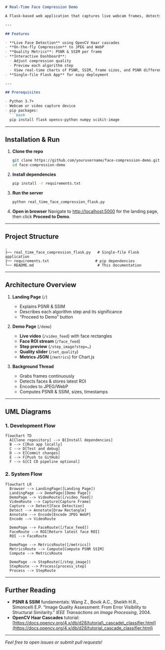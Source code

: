 ````markdown
# Real-Time Face Compression Demo

A Flask-based web application that captures live webcam frames, detects faces, compresses frames with JPEG/WebP at variable quality, computes PSNR/SSIM metrics, and visualizes everything in real time.

---

## Features

- **Live Face Detection** using OpenCV Haar cascades  
- **On-the-fly Compression** to JPEG and WebP  
- **Quality Metrics**: PSNR & SSIM per frame  
- **Interactive Dashboard**:  
  - Adjust compression quality  
  - Preview each algorithm step  
  - View real-time charts of PSNR, SSIM, frame sizes, and PSNR difference  
- **Single-file Flask App** for easy deployment  

---

## Prerequisites

- Python 3.7+  
- Webcam or video capture device  
- pip packages:  
  ```bash
  pip install flask opencv-python numpy scikit-image
````

---

## Installation & Run

1. **Clone the repo**

   ```bash
   git clone https://github.com/yourusername/face-compression-demo.git
   cd face-compression-demo
   ```

2. **Install dependencies**

   ```bash
   pip install -r requirements.txt
   ```

3. **Run the server**

   ```bash
   python real_time_face_compression_flask.py
   ```

4. **Open in browser**
   Navigate to [http://localhost:5000](http://localhost:5000) for the landing page, then click **Proceed to Demo**.

---

## Project Structure

```
.
├── real_time_face_compression_flask.py   # Single-file Flask application
├── requirements.txt                     # pip dependencies
└── README.md                             # This documentation
```

---

## Architecture Overview

1. **Landing Page** (`/`)

   * Explains PSNR & SSIM
   * Describes each algorithm step and its significance
   * “Proceed to Demo” button

2. **Demo Page** (`/demo`)

   * **Live video** (`/video_feed`) with face rectangles
   * **Face ROI stream** (`/face_feed`)
   * **Step preview** (`/step_image?step=…`)
   * **Quality slider** (`/set_quality`)
   * **Metrics JSON** (`/metrics`) for Chart.js

3. **Background Thread**

   * Grabs frames continuously
   * Detects faces & stores latest ROI
   * Encodes to JPEG/WebP
   * Computes PSNR & SSIM, sizes, timestamps

---

## UML Diagrams

### 1. Development Flow

```mermaid
flowchart TD
  A[Clone repository] --> B[Install dependencies]
  B --> C[Run app locally]
  C --> D[Test and debug]
  D --> E[Commit changes]
  E --> F[Push to GitHub]
  F --> G[CI CD pipeline optional]
```

### 2. System Flow

```mermaid
flowchart LR
  Browser --> LandingPage([Landing Page])
  LandingPage --> DemoPage([Demo Page])
  DemoPage --> VideoRoute([/video_feed])
  VideoRoute --> Capture[Capture Frame]
  Capture --> Detect[Face Detection]
  Detect --> Annotate[Draw Rectangle]
  Annotate --> Encode[Encode JPEG WebP]
  Encode --> VideoRoute

  DemoPage --> FaceRoute([/face_feed])
  FaceRoute --> ROI[Return latest face ROI]
  ROI --> FaceRoute

  DemoPage --> MetricsRoute([/metrics])
  MetricsRoute --> Compute[Compute PSNR SSIM]
  Compute --> MetricsRoute

  DemoPage --> StepRoute([/step_image])
  StepRoute --> Process[process_step]
  Process --> StepRoute
```

---

## Further Reading

* **PSNR & SSIM** fundamentals:
  Wang Z., Bovik A.C., Sheikh H.R., Simoncelli E.P. “Image Quality Assessment: From Error Visibility to Structural Similarity.” *IEEE Transactions on Image Processing*, 2004.
* **OpenCV Haar Cascades** tutorial:
  [https://docs.opencv.org/4.x/db/d28/tutorial\_cascade\_classifier.html](https://docs.opencv.org/4.x/db/d28/tutorial_cascade_classifier.html)

---

*Feel free to open issues or submit pull requests!*

```
```
